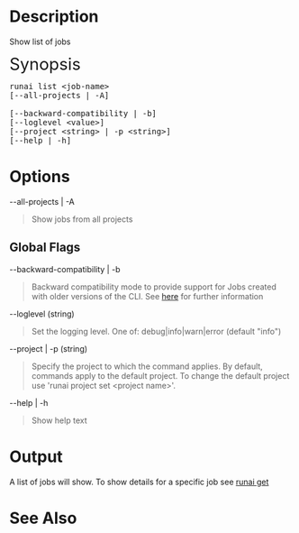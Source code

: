 # Description

Show list of jobs

<span style="font-size: 2.1em; font-family: -apple-system, BlinkMacSystemFont, 'Segoe UI', Helvetica, Arial, sans-serif;">Synopsis</span>

<pre>runai list &lt;job-name&gt;<br/>[--all-projects | -A]<br/><br/>[--backward-compatibility | -b]<br/>[--loglevel &lt;value&gt;]<br/>[--project &lt;string&gt; | -p &lt;string&gt;]<br/>[--help | -h]</pre>

# Options

--all-projects | -A

>  Show jobs from all projects

## Global Flags

--backward-compatibility | -b

>  Backward compatibility mode to provide support for Jobs created with older versions of the CLI. See <a href="https://support.run.ai/hc/en-us/articles/360013546920-Migrating-to-Permission-Aware-CLI" target="_self">here</a> for further information

--loglevel (string)

>  Set the logging level. One of: debug|info|warn|error (default "info")

--project | -p (string)

>  Specify the project to which the command applies. By default, commands apply to the default project. To change the default project use 'runai project set &lt;project name&gt;'.

--help | -h

>  Show help text

# Output

A list of jobs will show. To show details for a specific job see <a href="https://support.run.ai/hc/en-us/articles/360011545919-runai-get" target="_self">runai get</a>&nbsp;

# See Also

&nbsp;